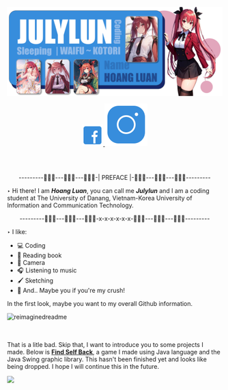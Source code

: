 <div align="center">
  <a><img src ="https://raw.githubusercontent.com/Julylun/JulyLun/main/waifu.png" alt ="July's Banner"></a>
</div>

<p align="center">
  <a href = "https://www.facebook.com/Sieunhan.anhhung.gaodo/">
    <img width="50vw" src="https://raw.githubusercontent.com/Julylun/JulyLun/main/icon/fbicon.png" alt ="fb icon image" >  
  </a>
  <a href = "https://www.instagram.com/julylun.cat/">
    <img src="https://raw.githubusercontent.com/Julylun/JulyLun/main/icon/igicon.png" alt ="ig icon image" >  
  </a>
</p>

</br>  
</br>

<p align = "center">---------🌸🌸🌸---🌸🌸🌸---🌸🌸🌸-| PREFACE |-🌸🌸🌸---🌸🌸🌸---🌸🌸🌸---------</p>
  
‣ Hi there! I am ***Hoang Luan***, you can call me ***Julylun*** and I am a coding student at The University of Danang, Vietnam-Korea University of Information and Communication Technology.

<p align = "center">---------🌸🌸🌸---🌸🌸🌸---🌸🌸🌸-x-x-x-x-x-x-🌸🌸🌸---🌸🌸🌸---🌸🌸🌸---------</p>
<div>
  <p>‣ I like:</p>
  <div>
    <div>
        <ul>
          <li>💻 Coding</li>
          <li>📖 Reading book</li>
          <li>📸 Camera</li>
          <li>🎧 Listening to music</li>
          <li>🖌️ Sketching </li>
          <li>🌸 And.. Maybe you if you're my crush!</li>
        </ul>
      </div>
      <div>
        <p>In the first look, maybe you want to my overall Github information.</p>  
        <img width="70%" src="https://myreadme.vercel.app/api/embed/Julylun?panels=userstatistics,toprepositories,toplanguages,commitgraph" alt="reimaginedreadme" align-self = "center"/>  
      </div>
  </div>
  </br>
  </br>
  <p>That is a litle bad. Skip that, I want to introduce you to some projects I made.
Below is <a href = "https://github.com/Julylun/FindSelfBack"><b>Find Self Back</b></a>, a game I made using Java language and the Java Swing graphic library. This hasn't been finished yet and looks like being dropped. I hope I will continue this in the future.</p>
  <a href = "https://github.com/Julylun/FindSelfBack"><img src = "https://github-readme-stats.vercel.app/api/pin/?username=Julylun&repo=FindSelfBack"></a>
</div>









<!--
**Julylun/JulyLun** is a ✨ _special_ ✨ repository because its `README.md` (this file) appears on your GitHub profile.

Here are some ideas to get you started:

- 🔭 I’m currently working on ...
- 🌱 I’m currently learning ...
- 👯 I’m looking to collaborate on ...
- 🤔 I’m looking for help with ...
- 💬 Ask me about ...
- 📫 How to reach me: ...
- 😄 Pronouns: ...
- ⚡ Fun fact: ...
-->
